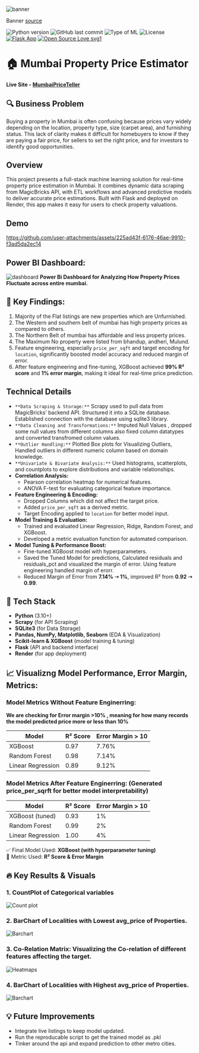 ![banner](assets/banner.png)

Banner [source](https://banner.godori.dev/)

![Python version](https://img.shields.io/badge/Python%20version-3.10%2B-lightgrey)
![GitHub last commit](https://img.shields.io/github/last-commit/adin11/mumbai-property-price-estimator)
![Type of ML](https://img.shields.io/badge/Type%20of%20ML-Regression-blue)
![License](https://img.shields.io/badge/License-MIT-green)
[![Flask App](https://img.shields.io/badge/Flask-Web%20App-blue)](https://mumbaipriceteller.on.render.com)
[![Open Source Love svg1](https://badges.frapsoft.com/os/v1/open-source.svg?v=103)](https://github.com/ellerbrock/open-source-badges/)

# 🏠 Mumbai Property Price Estimator
#### Live Site - [MumbaiPriceTeller](https://mumbaipriceteller.onrender.com)

## 🔍 Business Problem
Buying a property in Mumbai is often confusing because prices vary widely depending on the location, property type, size (carpet area), and furnishing status. This lack of clarity makes it difficult for homebuyers to know if they are paying a fair price, for sellers to set the right price, and for investors to identify good opportunities.

## Overview
This project presents a full-stack machine learning solution for real-time property price estimation in Mumbai. It combines dynamic data scraping from MagicBricks API, with ETL workflows and advanced predictive models to deliver accurate price estimations. Built with Flask and deployed on Render, this app makes it easy for users to check property valuations.

## Demo
https://github.com/user-attachments/assets/225ad43f-6176-46ae-9910-f3ad5da2ec14

## Power BI Dashboard:
![dashboard](assets/dashboard.png)
**Power Bi Dashboard for Analyzing How Property Prices Fluctuate across entire mumbai.**

## 🧠 Key Findings: 
1. Majority of the Flat listings are new properties which are Unfurnished.
2. The Western and southern belt of mumbai has high property prices as compared to others.
3. The Northern Belt of mumbai has affordable and less property prices.
4. The Maximum No property were listed from bhandup, andheri, Mulund.
5. Feature engineering, especially `price_per_sqft` and target encoding for `location`, significantly boosted model accuracy and reduced margin of error.  
6. After feature engineering and fine-tuning, XGBoost achieved **99% R² score** and **1% error margin**, making it ideal for real-time price prediction.


## Technical Details

- `**Data Scraping & Storage:**` Scrapy used to pull data from MagicBricks’ backend API. Structured it into a SQLite database. Established connection with the database using sqlite3 library.
- `**Data Cleaning and Transformations:**`  Imputed Null Values , dropped some null values from different columns also fixed column datatypes and converted transfromed column values.
- `**Outlier Handling:**` Plotted Box plots for Visualizing Outliers, Handled outliers in different numeric column based on domain knowledge.
- `**Univariate & Bivariate Analysis:**` Used histograms, scatterplots, and countplots to explore distributions and variable relationships.
- **Correlation Analysis:**  
  - Pearson correlation heatmap for numerical features.  
  - ANOVA F-test for evaluating categorical feature importance.
- **Feature Engineering & Encoding:**
  - Dropped Columns which did not affect the target price.  
  - Added `price_per_sqft` as a derived metric.  
  - Target Encoding applied to `location` for better model input.
- **Model Training & Evaluation:**  
  - Trained and evaluated Linear Regression, Ridge, Random Forest, and XGBoost.  
  - Developed a metric evaluation function for automated comparison.
- **Model Tuning & Performance Boost:**  
  - Fine-tuned XGBoost model with hyperparameters.
  - Saved the Tuned Model for predictions, Calculated residuals and residuals_pct and visualized the margin of error. Using feature engineering handled margin of erorr.  
  - Reduced Margin of Error from **7.14% ➝ 1%**, improved R² from **0.92 ➝ 0.99**.


## 🧱 Tech Stack

- **Python** (3.10+)
- **Scrapy** (for API Scraping)
- **SQLite3** (for Data Storage)
- **Pandas, NumPy, Matplotlib, Seaborn** (EDA & Visualization)
- **Scikit-learn & XGBoost** (model training & tuning)
- **Flask** (API and backend interface)
- **Render** (for app deployment)

## 📈 Visualizng Model Performance, Error Margin, Metrics:

### Model Metrics Without Feature Enginerring:
**We are checking for Error margin >10% , meaning for how many records the model predicted price more or less than 10%**

| Model              | R² Score | Error Margin > 10| 
|--------------------|----------|---------------   |
| XGBoost            | 0.97     | 7.76%            |
| Random Forest      | 0.98     | 7.14%            |
| Linear Regression  | 0.89     | 9.12%            |


### Model Metrics After Feature Enginerring: (Generated price_per_sqrft for better model interpretability) 

| Model              | R² Score | Error Margin > 10|
|--------------------|----------|----------------  |
| XGBoost (tuned)    | 0.93     | 1%               |
| Random Forest      | 0.99     | 2%               |
| Linear Regression  | 1.00     | 4%               | 

✅ Final Model Used: **XGBoost (with hyperparameter tuning)**  
🎯 Metric Used: **R² Score & Error Margin**

## 🔥 Key Results & Visuals

### 1. CountPlot of Categorical variables   
![Count plot](assets/count.png)

### 2. BarChart of Localities with Lowest avg_price of Properties.   
![Barchart](assets/low_avg.png)

### 3. Co-Relation Matrix: Visualizing the Co-relation of different features affecting the target.
![Heatmaps](assets/corelation.png)

### 4. BarChart of Localities with Highest avg_price of Properties.  
![Barchart](assets/high_avg.png)


## 💡 Future Improvements

- Integrate live listings to keep model updated.
- Run the reproducable script to get the trained model as .pkl
- Tinker around the api and expand prediction to other metro cities.

